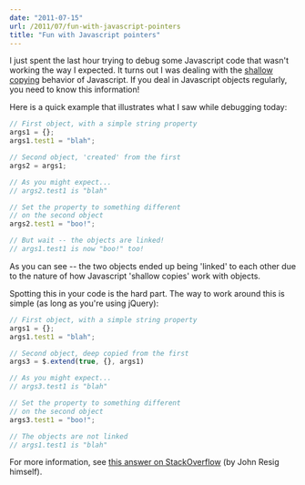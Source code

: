 ```yaml
---
date: "2011-07-15"
url: /2011/07/fun-with-javascript-pointers
title: "Fun with Javascript pointers"
---
```

I just spent the last hour trying to debug some Javascript code that wasn't working the way I expected.  It turns out I was dealing with the <a href="http://en.wikipedia.org/wiki/Object_copy">shallow copying</a> behavior of Javascript.  If you deal in Javascript objects regularly, you need to know this information!

Here is a quick example that illustrates what I saw while debugging today:

```javascript
// First object, with a simple string property
args1 = {};
args1.test1 = "blah";

// Second object, 'created' from the first
args2 = args1;

// As you might expect...
// args2.test1 is "blah"

// Set the property to something different
// on the second object
args2.test1 = "boo!";

// But wait -- the objects are linked!
// args1.test1 is now "boo!" too!
```

As you can see -- the two objects ended up being 'linked' to each other due to the nature of how Javascript 'shallow copies' work with objects.

Spotting this in your code is the hard part.  The way to work around this is simple (as long as you're using jQuery):

```javascript
// First object, with a simple string property
args1 = {};
args1.test1 = "blah";

// Second object, deep copied from the first
args3 = $.extend(true, {}, args1)

// As you might expect...
// args3.test1 is "blah"

// Set the property to something different
// on the second object
args3.test1 = "boo!";

// The objects are not linked
// args1.test1 is "blah" 
```

For more information, see <a href="http://goo.gl/lwwNS">this answer on StackOverflow</a> (by John Resig himself).
